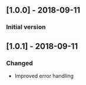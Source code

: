 ## [1.0.0] - 2018-09-11
### Initial version
## [1.0.1] - 2018-09-11
### Changed
- Improved error handling